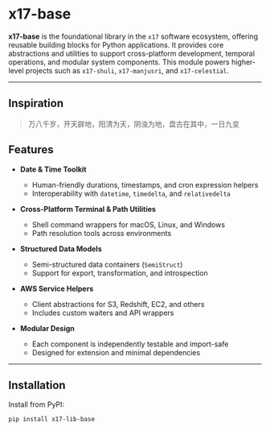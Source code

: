 # x17-base

**x17-base** is the foundational library in the `x17` software ecosystem, offering reusable building blocks for Python applications. It provides core abstractions and utilities to support cross-platform development, temporal operations, and modular system components. This module powers higher-level projects such as `x17-shuli`, `x17-manjusri`, and `x17-celestial`.

---

## Inspiration
> 万八千岁，开天辟地，阳清为天，阴浊为地，盘古在其中，一日九变

## Features

- **Date & Time Toolkit**  
  - Human-friendly durations, timestamps, and cron expression helpers  
  - Interoperability with `datetime`, `timedelta`, and `relativedelta`

- **Cross-Platform Terminal & Path Utilities**  
  - Shell command wrappers for macOS, Linux, and Windows  
  - Path resolution tools across environments

- **Structured Data Models**  
  - Semi-structured data containers (`SemiStruct`)  
  - Support for export, transformation, and introspection

- **AWS Service Helpers**  
  - Client abstractions for S3, Redshift, EC2, and others  
  - Includes custom waiters and API wrappers

- **Modular Design**  
  - Each component is independently testable and import-safe  
  - Designed for extension and minimal dependencies

---

## Installation

Install from PyPI:

```bash
pip install x17-lib-base
```

